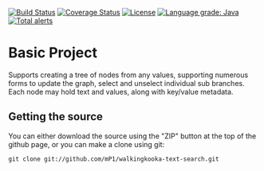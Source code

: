 [![Build Status](https://travis-ci.com/mP1/walkingkooka-tree-search.svg?branch=master)](https://travis-ci.com/mP1/walkingkooka-tree-search.svg?branch=master)
[![Coverage Status](https://coveralls.io/repos/github/mP1/walkingkooka-tree-search/badge.svg?branch=master)](https://coveralls.io/github/mP1/walkingkooka-tree-search?branch=master)
[![License](https://img.shields.io/badge/License-Apache%202.0-blue.svg)](https://opensource.org/licenses/Apache-2.0)
[![Language grade: Java](https://img.shields.io/lgtm/grade/java/g/mP1/walkingkooka-tree-search.svg?logo=lgtm&logoWidth=18)](https://lgtm.com/projects/g/mP1/walkingkooka-tree-search/context:java)
[![Total alerts](https://img.shields.io/lgtm/alerts/g/mP1/walkingkooka-tree-search.svg?logo=lgtm&logoWidth=18)](https://lgtm.com/projects/g/mP1/walkingkooka-tree-search/alerts/)



# Basic Project

Supports creating a tree of nodes from any values, supporting numerous forms to update the graph, select and unselect individual sub branches. Each node may hold text and values,
along with key/value metadata.



## Getting the source

You can either download the source using the "ZIP" button at the top
of the github page, or you can make a clone using git:

```
git clone git://github.com/mP1/walkingkooka-text-search.git
```
